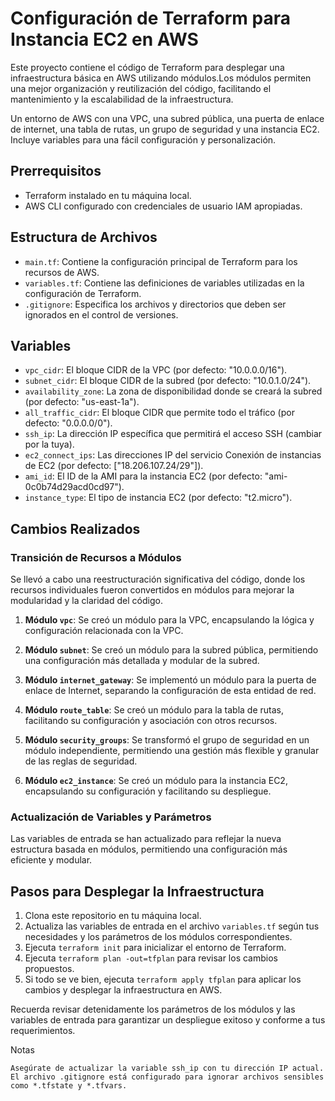# Configuración de Terraform para Instancia EC2 en AWS

Este proyecto contiene el código de Terraform para desplegar una infraestructura básica en AWS utilizando módulos.Los módulos permiten una mejor organización y reutilización del código, facilitando el mantenimiento y la escalabilidad de la infraestructura. 

Un entorno de AWS con una VPC, una subred pública, una puerta de enlace de internet, una tabla de rutas, un grupo de seguridad y una instancia EC2. Incluye variables para una fácil configuración y personalización.

## Prerrequisitos

- Terraform instalado en tu máquina local.
- AWS CLI configurado con credenciales de usuario IAM apropiadas.

## Estructura de Archivos

- `main.tf`: Contiene la configuración principal de Terraform para los recursos de AWS.
- `variables.tf`: Contiene las definiciones de variables utilizadas en la configuración de Terraform.
- `.gitignore`: Especifica los archivos y directorios que deben ser ignorados en el control de versiones.

## Variables

- `vpc_cidr`: El bloque CIDR de la VPC (por defecto: "10.0.0.0/16").
- `subnet_cidr`: El bloque CIDR de la subred (por defecto: "10.0.1.0/24").
- `availability_zone`: La zona de disponibilidad donde se creará la subred (por defecto: "us-east-1a").
- `all_traffic_cidr`: El bloque CIDR que permite todo el tráfico (por defecto: "0.0.0.0/0").
- `ssh_ip`: La dirección IP específica que permitirá el acceso SSH (cambiar por la tuya).
- `ec2_connect_ips`: Las direcciones IP del servicio Conexión de instancias de EC2 (por defecto: ["18.206.107.24/29"]).
- `ami_id`: El ID de la AMI para la instancia EC2 (por defecto: "ami-0c0b74d29acd0cd97").
- `instance_type`: El tipo de instancia EC2 (por defecto: "t2.micro").

## Cambios Realizados 

### Transición de Recursos a Módulos

Se llevó a cabo una reestructuración significativa del código, donde los recursos individuales fueron convertidos en módulos para mejorar la modularidad y la claridad del código.

1. **Módulo `vpc`**: Se creó un módulo para la VPC, encapsulando la lógica y configuración relacionada con la VPC.

2. **Módulo `subnet`**: Se creó un módulo para la subred pública, permitiendo una configuración más detallada y modular de la subred.

3. **Módulo `internet_gateway`**: Se implementó un módulo para la puerta de enlace de Internet, separando la configuración de esta entidad de red.

4. **Módulo `route_table`**: Se creó un módulo para la tabla de rutas, facilitando su configuración y asociación con otros recursos.

5. **Módulo `security_groups`**: Se transformó el grupo de seguridad en un módulo independiente, permitiendo una gestión más flexible y granular de las reglas de seguridad.

6. **Módulo `ec2_instance`**: Se creó un módulo para la instancia EC2, encapsulando su configuración y facilitando su despliegue.

### Actualización de Variables y Parámetros

Las variables de entrada se han actualizado para reflejar la nueva estructura basada en módulos, permitiendo una configuración más eficiente y modular.

## Pasos para Desplegar la Infraestructura

1. Clona este repositorio en tu máquina local.
2. Actualiza las variables de entrada en el archivo `variables.tf` según tus necesidades y los parámetros de los módulos correspondientes.
3. Ejecuta `terraform init` para inicializar el entorno de Terraform.
4. Ejecuta `terraform plan -out=tfplan` para revisar los cambios propuestos.
5. Si todo se ve bien, ejecuta `terraform apply tfplan` para aplicar los cambios y desplegar la infraestructura en AWS.

Recuerda revisar detenidamente los parámetros de los módulos y las variables de entrada para garantizar un despliegue exitoso y conforme a tus requerimientos.


Notas

    Asegúrate de actualizar la variable ssh_ip con tu dirección IP actual.
    El archivo .gitignore está configurado para ignorar archivos sensibles como *.tfstate y *.tfvars.
